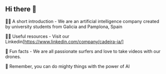 ## Hi there 👋



🙋‍♀️ A short introduction - We are an artificial intelligence company created by university students from Galicia and Pamplona, Spain

👩‍💻 Useful resources - Visit our Linkedin[https://www.linkedin.com/company/cadeira-ia/]

🍿 Fun facts - We are all passionate surfers and love to take videos with our drones.

🧙 Remember, you can do mighty things with the power of AI
